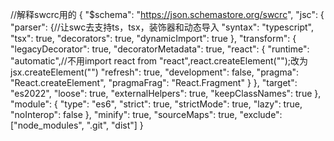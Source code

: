 //解释swcrc用的
{
  "$schema": "https://json.schemastore.org/swcrc",
  "jsc": {
    "parser": {//让swc去支持ts，tsx，装饰器和动态导入
      "syntax": "typescript",
      "tsx": true,
      "decorators": true,
      "dynamicImport": true
    },
    "transform": {
      "legacyDecorator": true,
      "decoratorMetadata": true,
      "react": {
        "runtime": "automatic",//不用import react from "react",react.createElement("");改为jsx.createElement("")
        "refresh": true,
        "development": false,
        "pragma": "React.createElement",
        "pragmaFrag": "React.Fragment"
      }
    },
    "target": "es2022",
    "loose": true,
    "externalHelpers": true,
    "keepClassNames": true
  },
  "module": {
    "type": "es6",
    "strict": true,
    "strictMode": true,
    "lazy": true,
    "noInterop": false
  },
  "minify": true,
  "sourceMaps": true,
  "exclude": ["node_modules", ".git", "dist"]
}
